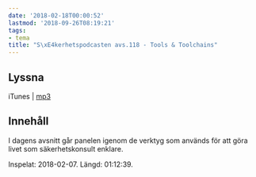 ```yaml
---
date: '2018-02-18T00:00:52'
lastmod: '2018-09-26T08:19:21'
tags:
- tema
title: "S\xE4kerhetspodcasten avs.118 - Tools & Toolchains"
---
```

## Lyssna

iTunes \| [mp3](http://traffic.libsyn.com/sakerhetspodcasten/Toolchains.mp3)

## Innehåll

I dagens avsnitt går panelen igenom de verktyg som används för att göra livet som
säkerhetskonsult enklare.

Inspelat: 2018-02-07. Längd: 01:12:39.

